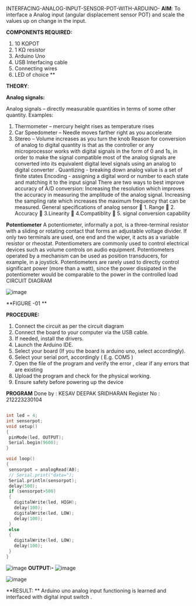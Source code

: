 
INTERFACING-ANALOG-INPUT-SENSOR-POT-WITH-ARDUINO-
**AIM**:  To interface a Analog  input (angular displacement sensor POT) and scale the values up on change in the input.


**COMPONENTS REQUIRED:**
1.	10 KΩPOT
2.	1 KΩ resistor 
3.	Arduino Uno 
4.	USB Interfacing cable 
5.	Connecting wires 
6.	LED of choice 
**


**THEORY**: 

**Analog signals:**

Analog signals – directly measurable quantities in terms of some other quantity.
Examples:
1. Thermometer – mercury height rises as temperature rises
2. Car Speedometer – Needle moves farther right as you accelerate
3. Stereo – Volume increases as you turn the knob
Reason for conversion of analog to digital quantity is that as the controller or any microprocessor works with digital signals in the form of 0 and 1s, in order to make the signal compatible  most of the analog signals are converted into its equivalent digital level signals using an analog to digital converter .
Quantizing - breaking down analog value is a set of finite states
Encoding - assigning a digital word or number to each state and matching it to the input signal
 There are two ways to best improve accuracy of A/D conversion:
Increasing the resolution which improves the accuracy in measuring the amplitude of the analog signal.
Increasing the sampling rate which increases the maximum frequency that can be measured.
General specifications of analog sensor
	1. Range
	2. Accuracy
	3.Linearity
	4.Compatiblity
	5. signal conversion capability

**Potentiometer**
A potentiometer, informally a pot, is a three-terminal resistor with a sliding or rotating contact that forms an adjustable voltage divider. If only two terminals are used, one end and the wiper, it acts as a variable resistor or rheostat.
Potentiometers are commonly used to control electrical devices such as volume controls on audio equipment. Potentiometers operated by a mechanism can be used as position transducers, for example, in a joystick. Potentiometers are rarely used to directly control significant power (more than a watt), since the power dissipated in the potentiometer would be comparable to the power in the controlled load
CIRCUIT DIAGRAM





![image](https://user-images.githubusercontent.com/36288975/163530788-eec3cdc3-95e8-4d2d-8349-6d0ea4c9439c.png)

**FIGURE -01
**

**PROCEDURE:**

1.	Connect the circuit as per the circuit diagram 
2.	Connect the board to your computer via the USB cable.
3.	If needed, install the drivers.
4.	Launch the Arduino IDE.
5.	Select your board (If you the board is arduino uno, select accordingly).
6.	Select your serial port, accordingly ( E.g. COM5 )
7.	Open the file of the program  and verify the error , clear if any errors that are existing 
8.	Upload the program and check for the physical working. 
9.	Ensure safety before powering up the device 



**PROGRAM** 
 Done by : KESAV DEEPAK SRIDHARAN
 Register No : 212223230104
 ```c++

int led = 4;
int sensorpot;
void setup()
{
  pinMode(led, OUTPUT);
  Serial.begin(9600);
}

void loop()
{
  sensorpot = analogRead(A0);
  // Serial.print("data=");
  Serial.println(sensorpot);
  delay(500);
  if (sensorpot>500)
  {
    digitalWrite(led, HIGH);
    delay(100);
    digitalWrite(led, LOW);
    delay(100);
  }
  else
  {
    digitalWrite(led, LOW);
    delay(100);
  }
}
```










![image](https://github.com/KesavDeepak/EXPERIMENT-NO--02-INTERFACING-ANALOG-INPUT-SENSOR-POT-WITH-ARDUINO-/assets/139336019/0f7860da-85f5-4437-a6b1-88421a962e45)
**OUTPUT:-**
![image](https://github.com/KesavDeepak/EXPERIMENT-NO--02-INTERFACING-ANALOG-INPUT-SENSOR-POT-WITH-ARDUINO-/assets/139336019/6fe0038c-6057-4c1a-bed0-dde13eb1cfbe)


![image](https://github.com/KesavDeepak/EXPERIMENT-NO--02-INTERFACING-ANALOG-INPUT-SENSOR-POT-WITH-ARDUINO-/assets/139336019/48339e28-b9c0-4216-b544-05d81b7db490)




**RESULT: ** 
Arduino uno analog input functioning is learned and interfaced with digital input switch .
